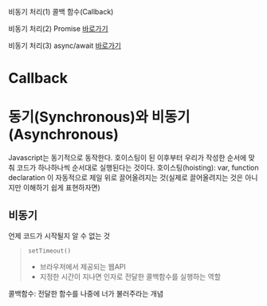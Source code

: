비동기 처리(1) 콜백 함수(Callback)

비동기 처리(2) Promise [바로가기](10_promise.md)

비동기 처리(3) async/await [바로가기]()

# Callback

# 동기(Synchronous)와 비동기(Asynchronous)

Javascript는 동기적으로 동작한다.
호이스팅이 된 이후부터 우리가 작성한 순서에 맞춰 코드가 하나하나씩 순서대로 실행된다는 것이다.
호이스팅(hoisting): var, function declaration 이 자동적으로 제일 위로 끌어올려지는 것(실제로 끌어올려지는 것은 아니지만 이해하기 쉽게 표현하자면)

## 비동기

언제 코드가 시작될지 알 수 없는 것

> `setTimeout()`
>
> - 브라우저에서 제공되는 웹API
> - 지정한 시간이 지나면 인자로 전달한 콜백함수를 실행하는 역할

콜백함수: 전달한 함수를 나중에 너가 불러주라는 개념